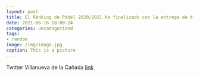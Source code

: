 ```yaml
---
layout: post
title: El Ránking de Pádel 2020/2021 ha finalizado con la entrega de trofeos. ¡Enhorabuena! 👏👏 Si estás interesado en esta competición ...
date: 2021-06-16 18:00:24
categories: uncategorized
tags:
- random
image: /img/image.jpg
caption: This is a picture
---
```

Twitter Villanueva de la Cañada [link](https://twitter.com/AytoVDLCanada/status/1405145587037753348)
